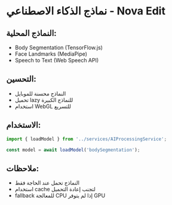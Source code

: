 # نماذج الذكاء الاصطناعي - Nova Edit

## النماذج المحلية:
- Body Segmentation (TensorFlow.js)
- Face Landmarks (MediaPipe)
- Speech to Text (Web Speech API)

## التحسين:
- النماذج محسنة للموبايل
- تحميل lazy للنماذج الكبيرة
- استخدام WebGL للتسريع

## الاستخدام:
```javascript
import { loadModel } from '../services/AIProcessingService';

const model = await loadModel('bodySegmentation');
```

## ملاحظات:
- النماذج تحمل عند الحاجة فقط
- استخدام cache لتجنب إعادة التحميل
- fallback للمعالجة CPU إذا لم يتوفر GPU
